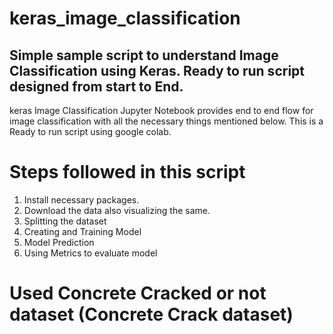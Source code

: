 # keras_image_classification
## Simple sample script to understand Image Classification using Keras. Ready to run script designed from start to End.

keras Image Classification Jupyter Notebook provides end to end flow for image classification with all the necessary things mentioned below. This is a Ready to run script using google colab.

# Steps followed in this script

1. Install necessary packages. 
2. Download the data also visualizing the same.
3. Splitting the dataset
4. Creating and Training Model
5. Model Prediction
6. Using Metrics to evaluate model

#  Used Concrete Cracked or not dataset (Concrete Crack dataset)


